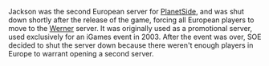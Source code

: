 Jackson was the second European server for
[PlanetSide](/PlanetSide "wikilink"), and was shut down shortly after the
release of the game, forcing all European players to move to the
[Werner](/Werner "wikilink") server. It was originally used as a
promotional server, used exclusively for an iGames event in 2003. After
the event was over, SOE decided to shut the server down because there
weren't enough players in Europe to warrant opening a second server.
